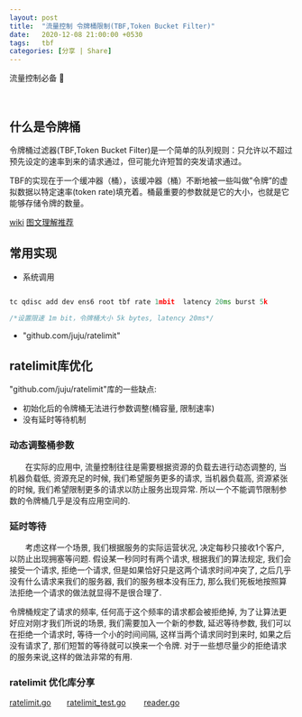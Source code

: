 ```yaml
---
layout: post
title:  "流量控制 令牌桶限制(TBF,Token Bucket Filter)"
date:   2020-12-08 21:00:00 +0530
tags:   tbf
categories: [分享 | Share]
---
```

流量控制必备 :star2:

&nbsp;
## <a name="t1"> 什么是令牌桶 </a> 

令牌桶过滤器(TBF,Token Bucket Filter)是一个简单的队列规则：只允许以不超过预先设定的速率到来的请求通过，但可能允许短暂的突发请求通过。

TBF的实现在于一个缓冲器（桶），该缓冲器（桶）不断地被一些叫做”令牌”的虚拟数据以特定速率(token rate)填充着。桶最重要的参数就是它的大小，也就是它能够存储令牌的数量。

[wiki](http://en.wikipedia.org/wiki/Token_bucket)
[图文理解推荐](https://studygolang.com/articles/29683?fr=sidebar)

## <a name="t2"> 常用实现 </a>

+ 系统调用

```c++

tc qdisc add dev ens6 root tbf rate 1mbit  latency 20ms burst 5k

/*设置限速 1m bit，令牌桶大小 5k bytes, latency 20ms*/
```

+ "github.com/juju/ratelimit"


## <a name="t3"> ratelimit库优化 </a>

"github.com/juju/ratelimit"库的一些缺点:

+ 初始化后的令牌桶无法进行参数调整(桶容量, 限制速率)
+ 没有延时等待机制

### 动态调整桶参数
&#8195;&#8195;在实际的应用中, 流量控制往往是需要根据资源的负载去进行动态调整的, 当机器负载低, 资源充足的时候, 我们希望服务更多的请求, 当机器负载高, 资源紧张的时候, 我们希望限制更多的请求以防止服务出现异常. 所以一个不能调节限制参数的令牌桶几乎是没有应用空间的.


### 延时等待
&#8195;&#8195;考虑这样一个场景, 我们根据服务的实际运营状况, 决定每秒只接收1个客户, 以防止出现拥塞等问题. 假设某一秒同时有两个请求, 根据我们的算法规定, 我们会接受一个请求, 拒绝一个请求, 但是如果恰好只是这两个请求时间冲突了, 之后几乎没有什么请求来我们的服务器, 我们的服务根本没有压力, 那么我们死板地按照算法拒绝一个请求的做法就显得不是很合理了. 

令牌桶规定了请求的频率, 任何高于这个频率的请求都会被拒绝掉, 为了让算法更好应对刚才我们所说的场景, 我们需要加入一个新的参数, 延迟等待参数,  我们可以在拒绝一个请求时, 等待一个小的时间间隔, 这样当两个请求同时到来时, 如果之后没有请求了, 那们短暂的等待就可以换来一个令牌. 对于一些想尽量少的拒绝请求的服务来说,这样的做法非常的有用.

### ratelimit 优化库分享

[ratelimit.go](https://raw.githubusercontent.com/SonderEASE/lewis-blog.io/master/BlogCode/go-tool-list/ratelimit/ratelimit.go)&#8195;&#8195;[ratelimit_test.go](https://raw.githubusercontent.com/SonderEASE/lewis-blog.io/master/BlogCode/go-tool-list/ratelimit/ratelimit_test.go)&#8195;&#8195;
[reader.go](https://raw.githubusercontent.com/SonderEASE/lewis-blog.io/master/BlogCode/go-tool-list/ratelimit/reader.go)&#8195;&#8195;


